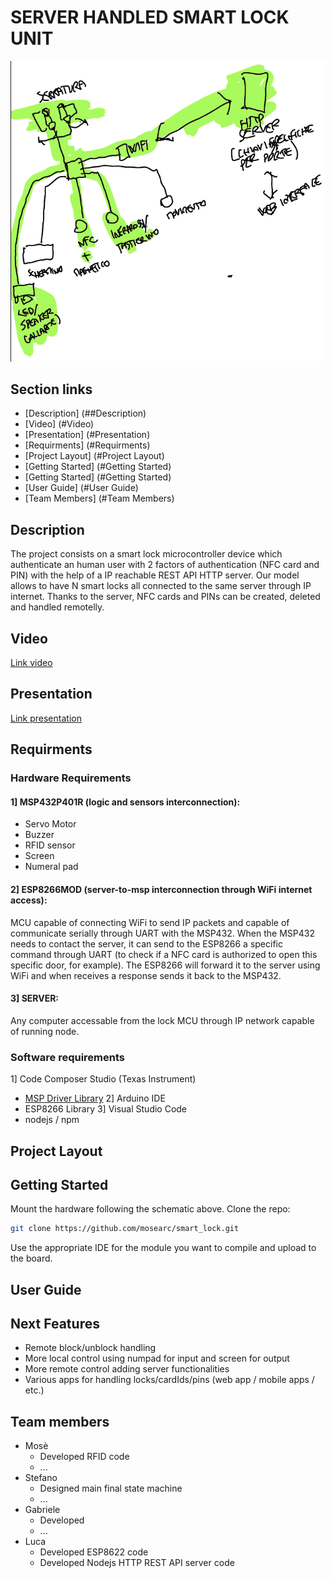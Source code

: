 # SERVER HANDLED SMART LOCK UNIT
![Image](/scheme.png)
## Section links
 - [Description] (##Description)
 - [Video] (#Video)
 - [Presentation] (#Presentation)
 - [Requirments] (#Requirments)
 - [Project Layout] (#Project Layout)
 - [Getting Started] (#Getting Started)
 - [Getting Started] (#Getting Started)
 - [User Guide] (#User Guide)
 - [Team Members] (#Team Members)
## Description
The project consists on a smart lock microcontroller device which authenticate an human user with 2 factors of authentication (NFC card and PIN) with the help of a IP reachable REST API HTTP server. Our model allows to have N smart locks all connected to the same server through IP internet. Thanks to the server, NFC cards and PINs can be created, deleted and handled remotelly.
## Video
[Link video](https://youtu.be/)
## Presentation
[Link presentation]()
## Requirments
### Hardware Requirements
#### 1] MSP432P401R (logic and sensors interconnection):
 - Servo Motor
 - Buzzer
- RFID sensor
- Screen
- Numeral pad
#### 2] ESP8266MOD (server-to-msp interconnection through WiFi internet access):
MCU capable of connecting WiFi to send IP packets and capable of communicate serially through UART with the MSP432. When the MSP432 needs to contact the server, it can send to the ESP8266 a specific command through UART (to check if a NFC card is authorized to open this specific door, for example). The ESP8266 will forward it to the server using WiFi and when receives a response sends it back to the MSP432.
#### 3] SERVER:
Any computer accessable from the lock MCU through IP network capable of running node.
### Software requirements
1] Code Composer Studio (Texas Instrument)
- [MSP Driver Library](https://www.ti.com/tool/MSPDRIVERLIB)
2] Arduino IDE
- ESP8266 Library
3] Visual Studio Code
- nodejs / npm
## Project Layout
## Getting Started
Mount the hardware following the schematic above.
Clone the repo:
``` bash
git clone https://github.com/mosearc/smart_lock.git
```
Use the appropriate IDE for the module you want to compile and upload to the board.
## User Guide

## Next Features
- Remote block/unblock handling
- More local control using numpad for input and screen for output
- More remote control adding server functionalities
- Various apps for handling locks/cardIds/pins (web app / mobile apps / etc.)
## Team members
 - Mosè
   - Developed RFID code
   - ...
 - Stefano
   - Designed main final state machine
   - ...
 - Gabriele
   - Developed
   - ...
 - Luca
   - Developed ESP8622 code
   - Developed Nodejs HTTP REST API server code
